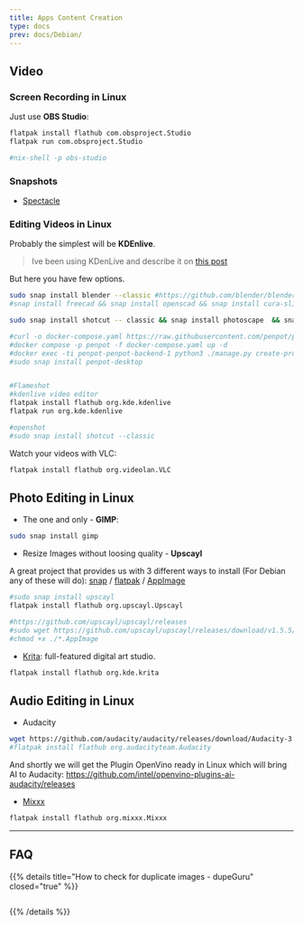 ```yaml
---
title: Apps Content Creation
type: docs
prev: docs/Debian/
---
```



## Video

### Screen Recording in Linux

Just use **OBS Studio**:

```sh
flatpak install flathub com.obsproject.Studio
flatpak run com.obsproject.Studio

#nix-shell -p obs-studio
```

### Snapshots

* [Spectacle](https://github.com/KDE/spectacle) 


### Editing Videos in Linux

Probably the simplest will be **KDEnlive**.

> Ive been using KDenLive and describe it on [this post](https://jalcocert.github.io/JAlcocerT/dji-oa5pro-firmware-updates/)

But here you have few options.

<!-- 
https://www.youtube.com/watch?v=EHnAV6fObGI -->

```sh
sudo snap install blender --classic #https://github.com/blender/blender/archive/refs/tags/v4.1.1.tar.gz
#snap install freecad && snap install openscad && snap install cura-slicer 

sudo snap install shotcut -- classic && snap install photoscape  && snap install inkscape

#curl -o docker-compose.yaml https://raw.githubusercontent.com/penpot/penpot/main/docker/images/docker-compose.yaml
#docker compose -p penpot -f docker-compose.yaml up -d
#docker exec -ti penpot-penpot-backend-1 python3 ./manage.py create-profile
#sudo snap install penpot-desktop


#Flameshot
#kdenlive video editor
flatpak install flathub org.kde.kdenlive
flatpak run org.kde.kdenlive

#openshot
#sudo snap install shotcut --classic
```

Watch your videos with VLC:

```sh
flatpak install flathub org.videolan.VLC
```

<!-- {{% details title="Private Android with LineageOS" closed="true" %}}

> SUpported devices list: <https://wiki.lineageos.org/devices/>

{{% /details %}} 
https://gist.githubusercontent.com/JAlcocerT/197667ec5ec0da53e78eb58c4253a73f/raw/d1fe2b51e68fe35b4301c50979e10c1ac18fae9c/Z_design.sh -->


## Photo Editing in Linux

* The one and only - **GIMP**:

```sh
sudo snap install gimp
```

* Resize Images without loosing quality - **Upscayl**

A great project that provides us with 3 different ways to install (For Debian any of these will do): [snap](https://jalcocert.github.io/Linux/docs/debian/linux_installing_apps/#snap) / [flatpak](https://jalcocert.github.io/Linux/docs/debian/linux_installing_apps/#flatpak) / [AppImage](https://jalcocert.github.io/Linux/docs/debian/linux_installing_apps/#ui)

```sh
#sudo snap install upscayl
flatpak install flathub org.upscayl.Upscayl

#https://github.com/upscayl/upscayl/releases
#sudo wget https://github.com/upscayl/upscayl/releases/download/v1.5.5/Upscayl-1.5.5.AppImage
#chmod +x ./*.AppImage
```

* [Krita](https://krita.org/en/): full-featured digital art studio.

```sh
flatpak install flathub org.kde.krita
```

## Audio Editing in Linux

* Audacity

```sh
wget https://github.com/audacity/audacity/releases/download/Audacity-3.4.2/audacity-linux-3.4.2-x64.AppImage
#flatpak install flathub org.audacityteam.Audacity
```

And shortly we will get the Plugin OpenVino ready in Linux which will bring AI to Audacity: https://github.com/intel/openvino-plugins-ai-audacity/releases

* [Mixxx](https://flathub.org/apps/org.mixxx.Mixxx)

```sh
flatpak install flathub org.mixxx.Mixxx
```


---

## FAQ

{{% details title="How to check for duplicate images - dupeGuru" closed="true" %}}

```sh
```

{{% /details %}} 